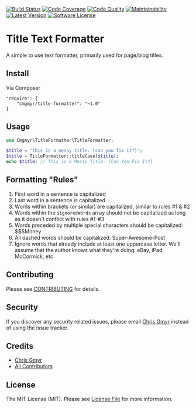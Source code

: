 [![Build Status](https://img.shields.io/travis/cmgmyr/title-formatter.svg?style=flat-square)](https://travis-ci.org/cmgmyr/title-formatter)
[![Code Coverage](https://img.shields.io/scrutinizer/coverage/g/cmgmyr/title-formatter.svg?style=flat-square)](https://scrutinizer-ci.com/g/cmgmyr/title-formatter/code-structure/)
[![Code Quality](https://img.shields.io/scrutinizer/g/cmgmyr/title-formatter.svg?style=flat-square)](https://scrutinizer-ci.com/g/cmgmyr/title-formatter/)
[![Maintainability](https://img.shields.io/codeclimate/maintainability/cmgmyr/title-formatter.svg?style=flat-square)](https://codeclimate.com/github/cmgmyr/title-formatter)
[![Latest Version](https://img.shields.io/github/release/cmgmyr/title-formatter.svg?style=flat-square)](https://github.com/cmgmyr/title-formatter/releases)
[![Software License](https://img.shields.io/badge/license-MIT-brightgreen.svg?style=flat-square)](LICENSE)

# Title Text Formatter

A simple to use text formatter, primarily used for page/blog titles.

## Install

Via Composer

```
"require": {
    "cmgmyr/title-formatter": "~1.0"
}
```

## Usage

```php
use Cmgmyr\TitleFormatter\TitleFormatter;

$title = "this is a messy title. [can you fix it?]";
$title = TitleFormatter::titleCase($title);
echo $title; // This is a Messy Title. [Can You Fix It?]
```

## Formatting "Rules"

1. First word in a sentence is capitalized
2. Last word in a sentence is capitalized
3. Words within brackets (or similar) are capitalized, similar to rules #1 & #2
4. Words within the `$ignoredWords` array should not be capitalized as long as it doesn't conflict with rules #1-#3
5. Words preceded by multiple special characters should be capitalized: $$$Money
6. All dashed words should be capitalized: Super-Awesome-Post
7. Ignore words that already include at least one uppercase letter. We'll assume that the author knows what they're doing: eBay, iPad, McCormick, etc

## Contributing

Please see [CONTRIBUTING](CONTRIBUTING.md) for details.

## Security

If you discover any security related issues, please email [Chris Gmyr](mailto:cmgmyr@gmail.com) instead of using the issue tracker.

## Credits

- [Chris Gmyr](https://github.com/cmgmyr)
- [All Contributors](../../contributors)

## License

The MIT License (MIT). Please see [License File](LICENSE.md) for more information.

